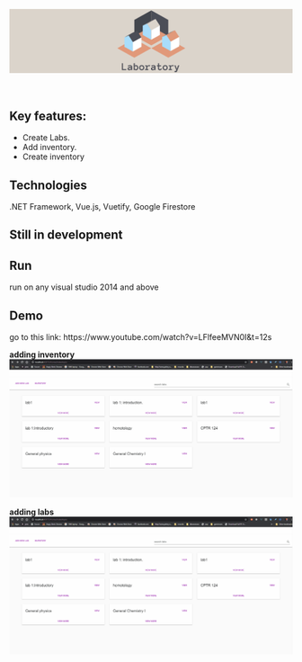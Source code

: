 ![alt laboratory](cover1.png)

<br/>
<h2>Key features:</h2>
<ul>
    <li>Create Labs.</li>
    <li>Add inventory.</li>
    <li>Create inventory</li>
</ul>

<h2>Technologies</h2>
<p>.NET Framework, Vue.js, Vuetify, Google Firestore</p>

<h2>Still in development</h2>

<h2>Run</h2>
<p>run on any visual studio 2014 and above</p>

<h2>Demo</h2>
<p>go to this link: https://www.youtube.com/watch?v=LFlfeeMVN0I&t=12s</p>

<strong>adding inventory</strong>
<img src="screenshots/newIndex.gif" />

<strong>adding labs</strong>
<img src="screenshots/bagofCHips.gif" />

